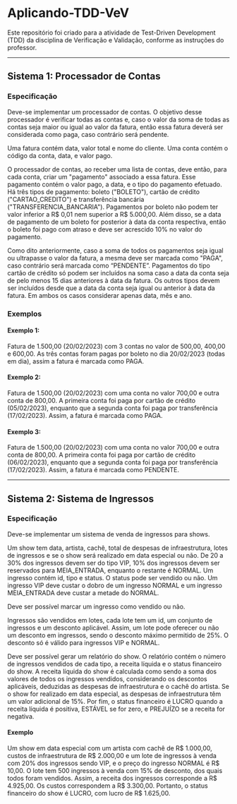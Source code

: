 # Aplicando-TDD-VeV
 Este repositório foi criado para a atividade de Test-Driven Development (TDD) da disciplina de Verificação e Validação, conforme as instruções do professor.

---
## Sistema 1: Processador de Contas
### Especificação
Deve-se implementar um processador de contas. O objetivo desse processador é verificar todas as contas e, caso o valor da soma de todas as contas seja maior ou igual ao valor da fatura, então essa fatura deverá ser considerada como paga, caso contrário será pendente.

Uma fatura contém data, valor total e nome do cliente. Uma conta contém o código da conta, data, e valor pago.

O processador de contas, ao receber uma lista de contas, deve então, para cada conta, criar um "pagamento" associado a essa fatura. Esse pagamento contém o valor pago, a data, e o tipo do pagamento efetuado. Há três tipos de pagamento: boleto ("BOLETO"), cartão de crédito ("CARTAO_CREDITO") e transferência bancária ("TRANSFERENCIA_BANCARIA"). Pagamentos por boleto não podem ter valor inferior a R$ 0,01 nem superior a R$ 5.000,00. Além disso, se a data de pagamento de um boleto for posterior à data da conta respectiva, então o boleto foi pago com atraso e deve ser acrescido 10% no valor do pagamento.

Como dito anteriormente, caso a soma de todos os pagamentos seja igual ou ultrapasse o valor da fatura, a mesma deve ser marcada como "PAGA", caso contrário será marcada como “PENDENTE”. Pagamentos do tipo cartão de crédito só podem ser incluídos na soma caso a data da conta seja de pelo menos 15 dias anteriores à data da fatura. Os outros tipos devem ser incluídos desde que a data da conta seja igual ou anterior à data da fatura. Em ambos os casos considerar apenas data, mês e ano.

### Exemplos
#### Exemplo 1:
Fatura de 1.500,00 (20/02/2023) com 3 contas no valor de 500,00, 400,00 e 600,00. As três contas foram pagas por boleto no dia 20/02/2023 (todas em dia), assim a fatura é marcada como PAGA.

#### Exemplo 2:
Fatura de 1.500,00 (20/02/2023) com uma conta no valor 700,00 e outra conta de 800,00. A primeira conta foi paga por cartão de crédito (05/02/2023), enquanto que a segunda conta foi paga por transferência (17/02/2023). Assim, a fatura é marcada como PAGA.

#### Exemplo 3:
Fatura de 1.500,00 (20/02/2023) com uma conta no valor 700,00 e outra conta de 800,00. A primeira conta foi paga por cartão de crédito (06/02/2023), enquanto que a segunda conta foi paga por transferência (17/02/2023). Assim, a fatura é marcada como PENDENTE.

---
## Sistema 2: Sistema de Ingressos
### Especificação
Deve-se implementar um sistema de venda de ingressos para shows.

Um show tem data, artista, cachê, total de despesas de infraestrutura, lotes de ingressos e se o show será realizado em data especial ou não. De 20 a 30% dos ingressos devem ser do tipo VIP, 10% dos ingressos devem ser reservados para MEIA_ENTRADA, enquanto o restante é NORMAL. Um ingresso contém id, tipo e status. O status pode ser vendido ou não. Um ingresso VIP deve custar o dobro de um ingresso NORMAL e um ingresso MEIA_ENTRADA deve custar a metade do NORMAL.

Deve ser possível marcar um ingresso como vendido ou não.

Ingressos são vendidos em lotes, cada lote tem um id, um conjunto de ingressos e um desconto aplicável. Assim, um lote pode oferecer ou não um desconto em ingressos, sendo o desconto máximo permitido de 25%. O desconto só é válido para ingressos VIP e NORMAL.

Deve ser possível gerar um relatório do show. O relatório contém o número de ingressos vendidos de cada tipo, a receita líquida e o status financeiro do show. A receita líquida do show é calculada como sendo a soma dos valores de todos os ingressos vendidos, considerando os descontos aplicáveis, deduzidas as despesas de infraestrutura e o cachê do artista. Se o show for realizado em data especial, as despesas de infraestrutura têm um valor adicional de 15%. Por fim, o status financeiro é LUCRO quando a receita líquida é positiva, ESTÁVEL se for zero, e PREJUÍZO se a receita for negativa.

#### Exemplo
Um show em data especial com um artista com cachê de R$ 1.000,00, custos de infraestrutura de R$ 2.000,00 e um lote de ingressos à venda com 20% dos ingressos sendo VIP, e o preço do ingresso NORMAL é R$ 10,00. O lote tem 500 ingressos à venda com 15% de desconto, dos quais todos foram vendidos. Assim, a receita dos ingressos corresponde a R$ 4.925,00. Os custos correspondem a R$ 3.300,00. Portanto, o status financeiro do show é LUCRO, com lucro de R$ 1.625,00.